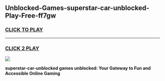 
## Unblocked-Games-superstar-car-unblocked-Play-Free-ff7gw
<h3>
<a href="https://premium76.site?title=superstar-car-unblocked&ref=12A">CLICK TO PLAY</a></h3>
<hr>

<h3>
<a href="https://premium76.site?title=superstar-car-unblocked&ref=12A">CLICK 2 PLAY</a>
  
</h3>

<a href="https://premium76.site?title=superstar-car-unblocked&ref=12A"><img src="https://clearcache.store/games.png"></a>


**superstar-car-unblocked games unblocked: Your Gateway to Fun and Accessible Online Gaming**
